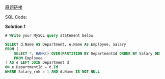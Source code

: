 [原题链接](https://leetcode-cn.com/problems/department-highest-salary/)

SQL Code:

**Solution 1**

```sql
# Write your MySQL query statement below

SELECT d.Name AS Department, e.Name AS Employee, Salary
FROM (
    SELECT *, RANK() OVER(PARTITION BY DepartmentId ORDER BY Salary DESC) AS Salary_rnk
    FROM Employee
) AS e LEFT JOIN Department d
ON e.DepartmentId = d.Id
WHERE Salary_rnk = 1 AND d.Name IS NOT NULL
```
